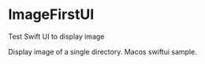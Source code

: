 # ImageFirstUI
Test Swift UI to display image

Display image of a single directory.
Macos swiftui sample.
